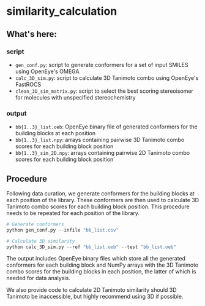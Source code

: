# similarity_calculation

## What's here:
### script
- `gen_conf.py`: script to generate conformers for a set of input SMILES using OpenEye's OMEGA
- `calc_3D_sim.py`: script to calculate 3D Tanimoto combo using OpenEye's FastROCS
- `clean_3D_sim_matrix.py`: script to select the best scoring stereoisomer for molecules with unspecified stereochemistry

### output
- `bb{1..3}_list.oeb`: OpenEye binary file of generated conformers for the building blocks at each position
- `bb{1..3}_list.npy`: arrays containing pairwise 3D Tanimoto combo scores for each building block position
- `bb{1..3}_sim_2D.npy`: arrays containing pairwise 2D Tanimoto combo scores for each building block position`

## Procedure
Following data curation, we generate conformers for the building blocks at each position of the library. These conformers are then used to calculate 3D Tanimoto combo scores for each building block position. This procedure needs to be repeated for each position of the library.
  
```python
# Generate conformers
python gen_conf.py --infile "bb_list.csv"

# Calculate 3D similarity
python calc_3D_sim.py --ref "bb_list.oeb" --test "bb_list.oeb"
```
The output includes OpenEye binary files which store all the generated conformers for each building block and NumPy arrays with the 3D Tanimoto combo scores for the building blocks in each position, the latter of which is needed for data analysis.

We also provide code to calculate 2D Tanimoto similarity should 3D Tanimoto be inaccessible, but highly recommend using 3D if possible.  
